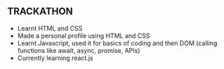 ## TRACKATHON
* Learnt HTML and CSS
* Made a personal profile using HTML and CSS
* Learnt Javascript, used it for basics of coding and then DOM (calling functions like await, async, promise, APIs)
* Currently learning react.js
